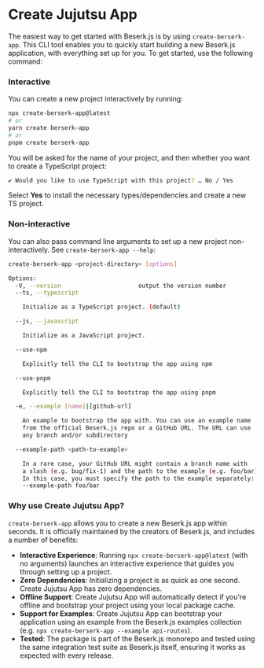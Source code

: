 # Create Jujutsu App

The easiest way to get started with Beserk.js is by using `create-berserk-app`. This CLI tool enables you to quickly start building a new Beserk.js application, with everything set up for you. To get started, use the following command:

### Interactive

You can create a new project interactively by running:

```bash
npx create-berserk-app@latest
# or
yarn create berserk-app
# or
pnpm create berserk-app
```

You will be asked for the name of your project, and then whether you want to
create a TypeScript project:

```bash
✔ Would you like to use TypeScript with this project? … No / Yes
```

Select **Yes** to install the necessary types/dependencies and create a new TS project.

### Non-interactive

You can also pass command line arguments to set up a new project
non-interactively. See `create-berserk-app --help`:

```bash
create-berserk-app <project-directory> [options]

Options:
  -V, --version                      output the version number
  --ts, --typescript

    Initialize as a TypeScript project. (default)

  --js, --javascript

    Initialize as a JavaScript project.

  --use-npm

    Explicitly tell the CLI to bootstrap the app using npm

  --use-pnpm

    Explicitly tell the CLI to bootstrap the app using pnpm

  -e, --example [name]|[github-url]

    An example to bootstrap the app with. You can use an example name
    from the official Beserk.js repo or a GitHub URL. The URL can use
    any branch and/or subdirectory

  --example-path <path-to-example>

    In a rare case, your GitHub URL might contain a branch name with
    a slash (e.g. bug/fix-1) and the path to the example (e.g. foo/bar).
    In this case, you must specify the path to the example separately:
    --example-path foo/bar
```

### Why use Create Jujutsu App?

`create-berserk-app` allows you to create a new Beserk.js app within seconds. It is officially maintained by the creators of Beserk.js, and includes a number of benefits:

- **Interactive Experience**: Running `npx create-berserk-app@latest` (with no arguments) launches an interactive experience that guides you through setting up a project.
- **Zero Dependencies**: Initializing a project is as quick as one second. Create Jujutsu App has zero dependencies.
- **Offline Support**: Create Jujutsu App will automatically detect if you're offline and bootstrap your project using your local package cache.
- **Support for Examples**: Create Jujutsu App can bootstrap your application using an example from the Beserk.js examples collection (e.g. `npx create-berserk-app --example api-routes`).
- **Tested**: The package is part of the Beserk.js monorepo and tested using the same integration test suite as Beserk.js itself, ensuring it works as expected with every release.
